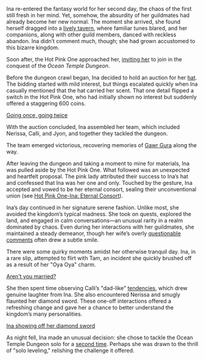 Ina re-entered the fantasy world for her second day, the chaos of the first still fresh in her mind. Yet, somehow, the absurdity of her guildmates had already become her new normal. The moment she arrived, she found herself dragged into a [lively tavern](https://www.youtube.com/live/z4R10dPeuwY?feature=shared&t=364), where familiar tunes blared, and her companions, along with other guild members, danced with reckless abandon. Ina didn’t comment much, though; she had grown accustomed to this bizarre kingdom.

Soon after, the Hot Pink One approached her, [inviting her](https://www.youtube.com/live/z4R10dPeuwY?feature=shared&t=816) to join in the conquest of the *Ocean Temple Dungeon*.

Before the dungeon crawl began, Ina decided to hold an auction for her [hat](https://www.youtube.com/live/z4R10dPeuwY?feature=shared&t=1050). The bidding started with mild interest, but things escalated quickly when Ina casually mentioned that the hat carried her scent. That one detail flipped a switch in the Hot Pink One, who had initially shown no interest but suddenly offered a staggering 600 coins.

[Going once, going twice](#embed:https://www.youtube.com/live/z4R10dPeuwY?feature=shared&t=1167)

With the auction concluded, Ina assembled her team, which included Nerissa, Calli, and Jyon, and together they tackled the dungeon.

The team emerged victorious, recovering memories of [Gawr Gura](https://www.youtube.com/live/z4R10dPeuwY?feature=shared&t=3134) along the way.

After leaving the dungeon and taking a moment to mine for materials, Ina was pulled aside by the Hot Pink One. What followed was an unexpected and heartfelt proposal. The pink lady attributed their success to Ina’s hat and confessed that Ina was her one and only. Touched by the gesture, Ina accepted and vowed to be her eternal consort, sealing their unconventional union (see [Hot Pink One-Ina: Eternal Consort](#edge:irys-ina)).

Ina’s day continued in her signature serene fashion. Unlike most, she avoided the kingdom’s typical madness. She took on quests, explored the land, and engaged in calm conversations—an unusual rarity in a realm dominated by chaos. Even during her interactions with her guildmates, she maintained a steady demeanor, though her wife’s overly [questionable comments](https://www.youtube.com/live/z4R10dPeuwY?feature=shared&t=4239) often drew a subtle smile.

There were some quirky moments amidst her otherwise tranquil day. Ina, in a rare slip, attempted to flirt with Tam, an incident she quickly brushed off as a result of her "Oya Oya" charm.

[Aren't you married?](#embed:https://www.youtube.com/live/z4R10dPeuwY?feature=shared&t=6629)

She then spent time observing Calli’s "dad-like" [tendencies](https://www.youtube.com/live/z4R10dPeuwY?feature=shared&t=7411), which drew genuine laughter from Ina. She also encountered Nerissa and smugly flaunted her diamond sword. These one-off interactions offered a refreshing change and gave her a chance to better understand the kingdom’s many personalities.

[Ina showing off her diamond sword](#embed:https://www.youtube.com/embed/z4R10dPeuwY?si=GDfvf9GNu8D0JHOx&start=7120)

As night fell, Ina made an unusual decision: she chose to tackle the Ocean Temple Dungeon solo for a [second time](https://www.youtube.com/live/z4R10dPeuwY?feature=shared&t=9950). Perhaps she was drawn to the thrill of "solo leveling," relishing the challenge it offered.
